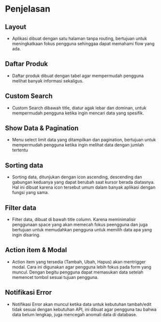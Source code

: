 # Penjelasan

## Layout

- Aplikasi dibuat dengan satu halaman tanpa routing, bertujuan untuk meningkatkaan fokus pengguna sehinggaa dapat memahami flow yang ada.

## Daftar Produk

- Daftar produk dibuat dengan tabel agar mempermudah pengguna melihat banyak informasi sekaligus.

## Custom Search

- Custom Search dibawah title, diatur agak lebar dan dominan, untuk mempermudah pengguna ketika ingin mencari data yang spesifik.

## Show Data & Pagination

- Menu select limit data yang ditampilkan dan pagination, bertujuan untuk mempermudah pengguna ketika ingin melihat data dengan jumlah tertentu

## Sorting data

- Sorting data, ditunjukan dengan icon ascending, descending dan gabungan keduanya yang dapat berubah saat kursor berada diatasnya. Hal ini dibuat karena icon tersebut umum dalam banyak aplikasi dengan fungsi yang sama.

## Filter data

- Filter data, dibuat di bawah title column. Karena meminimalisir penggunaan space yang akan memecah fokus peengguna dan juga bertujuan untuk memudahkan pengguna untuk memilih data apa yang ingin disaring.

## Action item & Modal

- Action item yang tersedia (Tambah, Ubah, Hapus) akan mentrigger modal. Cara ini digunakan agar pengguna lebih fokus pada form yang muncul. Dengan begitu pengguna dapat memasukan data setelah memencet tombol sesuai tujuan pengguna.

## Notifikasi Error

- Notifikasi Error akan muncul ketika data untuk kebutuhan tambah/edit tidak sesuai dengan kebutuhan API, ini dibuat agar pengguna tau bahwa data belum lengkap, juga mencegah anomali data di database.
